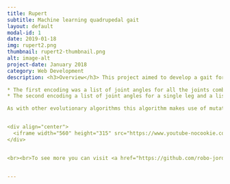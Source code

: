 ```yaml
---
title: Rupert
subtitle: Machine learning quadrupedal gait
layout: default
modal-id: 1
date: 2019-01-18
img: rupert2.png
thumbnail: rupert2-thumbnail.png
alt: image-alt
project-date: January 2018
category: Web Development
description: <h3>Overview</h3> This project aimed to develop a gait for a quadrupedal robot with the use of machine learning. In particular a robot model was created in gazebo and evolutionary algorithms were used to develop a gait. The gait developed is then inteded to be put onto a 3d printed robot of the same shape and size. The motivation for this project was to see if a gait could be developed for a robot without delving into the inverse kinematics and other mathematical models of the system, as such the algorithm only has control over evolving the positions of the servo motors in the joints of the robot. <br> <br> This project is still being developed. <h3>Gazebo and ROS</h3>This project makes use of gazebo for the simulation of the robot and its gait evolution. Gazebo is used in conjunction with ROS to spawn a robot, control its joints and receive information about how the model performed in gazebo. This involves the use of plugins to control the model and reading topics to determine how the model is performing in the simulation<h3>Hardware</h3>The hardware part of this project is still in progress. this will involve the implementation of the gait onto a 3D printed version of the robot, running off a raspberry pi zero. The 3D printed model is actuated with 12 servo motors<br><br> <h3>Algorithms</h3> This project makes use of hand written evolutionary algorithms to develop the gait of the robot. Multiple variations of 'genetic encodings' and fitness functions have been explored to determine which combination produces the best gait in terns of speed and stability. A further goal of this project would be to try reinforcement learning algorithms on the framework that has been set up for simulation and machine learning <br><br> Two different genetic encodings were used: 

* The first encoding was a list of joint angles for all the joints combined. This encoding took the form of [hip1 angle at t0, hip2 angle at t0, .... ankle3 angle at t0, ankle4 angle at t0, hip0 angle at t1 ...]
* The second encoding a list of joint angles for a single leg and a list of phases to offset the angles for the other legs. This encoding took the form of [hip angle at t0, knee angle at t0, ankle angle at t0, hip angle at t1, knee angle at t1 ...] and [offset for leg 2, offset for leg 3, offset for leg 4]

As with other evolutionary algorithms this algorithm makes use of mutations, mating between the survivng members of the population and culling of the weak portion of the population at each generation.


<div align="center">
  <iframe width="560" height="315" src="https://www.youtube-nocookie.com/embed/26KfOthAEk8" frameborder="0" allow="accelerometer; autoplay; encrypted-media; gyroscope; picture-in-picture" allowfullscreen></iframe>
</div>


<br><br>To see more you can visit <a href="https://github.com/robo-jordo/quadruped_ml_gait">Quadrupedal ML gait</a>


---
```

